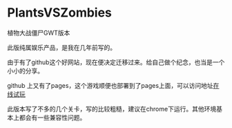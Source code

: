 PlantsVSZombies
===============

植物大战僵尸GWT版本

此版纯属娱乐产品，是我在几年前写的。

由于有了github这个好网站，现在便决定迁移过来。给自己做个纪念，也当是一个小小的分享。

github 上又有了pages，这个游戏顺便也部署到了pages上面，可以访问地址<a href="http://xuhengfei.com/pvz" target="_blank">在线试玩</a>

此版本写了不多的几个关卡，写的比较粗糙，建议在chrome下运行。其他环境基本上都会有一些兼容性问题。

